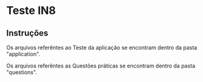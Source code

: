 # Teste IN8

## Instruções

Os arquivos referêntes ao Teste da aplicação se encontram dentro da pasta "application".

Os arquivos referêntes as Questões práticas se encontram dentro da pasta "questions".